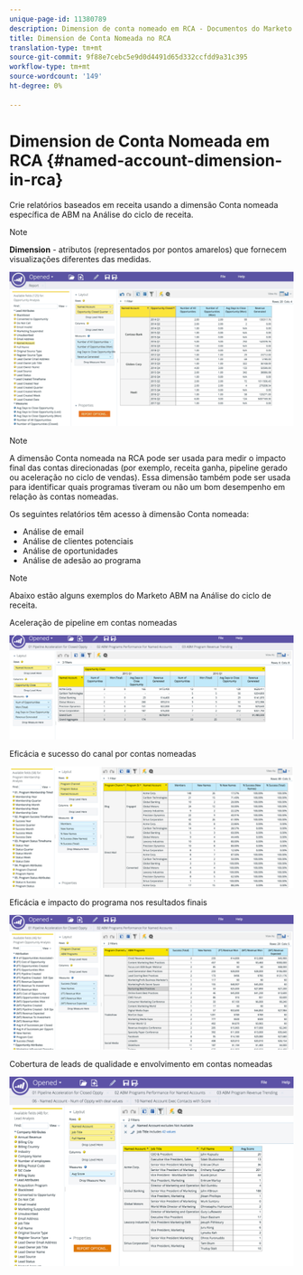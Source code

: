 ```yaml
---
unique-page-id: 11380789
description: Dimension de conta nomeado em RCA - Documentos do Marketo - Documentação do produto
title: Dimension de Conta Nomeada no RCA
translation-type: tm+mt
source-git-commit: 9f88e7cebc5e9d0d4491d65d332ccfdd9a31c395
workflow-type: tm+mt
source-wordcount: '149'
ht-degree: 0%

---
```



# Dimension de Conta Nomeada em RCA {#named-account-dimension-in-rca}

Crie relatórios baseados em receita usando a dimensão Conta nomeada específica de ABM na Análise do ciclo de receita.

>[!NOTE]
>
>**Dimension**  - atributos (representados por pontos amarelos) que fornecem visualizações diferentes das medidas.

![](assets/one-2.png)

>[!NOTE]
>
>A dimensão Conta nomeada na RCA pode ser usada para medir o impacto final das contas direcionadas (por exemplo, receita ganha, pipeline gerado ou aceleração no ciclo de vendas). Essa dimensão também pode ser usada para identificar quais programas tiveram ou não um bom desempenho em relação às contas nomeadas.

Os seguintes relatórios têm acesso à dimensão Conta nomeada:

* Análise de email
* Análise de clientes potenciais
* Análise de oportunidades
* Análise de adesão ao programa

>[!NOTE]
>
>Abaixo estão alguns exemplos do Marketo ABM na Análise do ciclo de receita.

Aceleração de pipeline em contas nomeadas

![](assets/two-1.png)

Eficácia e sucesso do canal por contas nomeadas

![](assets/three-2.png)

Eficácia e impacto do programa nos resultados finais

![](assets/four-3.png)

Cobertura de leads de qualidade e envolvimento em contas nomeadas

![](assets/five-2.png)
